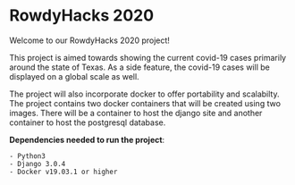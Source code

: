 # RowdyHacks 2020

Welcome to our RowdyHacks 2020 project!

This project is aimed towards showing the current covid-19 cases primarily around the state of Texas. As a side feature, the covid-19 cases will be displayed on a global scale as well. 

The project will also incorporate docker to offer portability and scalabilty. The project contains two docker containers that will be created using two images. There will be a container to host the django site and another container to host the postgresql database. 

**__Dependencies needed to run the project__**:
```
- Python3
- Django 3.0.4
- Docker v19.03.1 or higher
```

